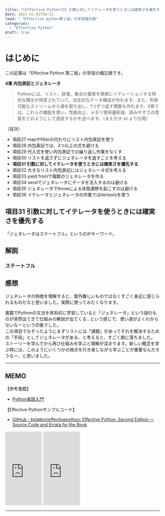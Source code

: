```yaml
---
title: "[Effective Python]31 引数に対してイテレータを使うときには確実さを優先する"
date: 2021-01-01T04:31
lead: "「Effective python第２版」の学習備忘録"
categories:
  - "Effective Python"
draft: true
---
```


# はじめに
この記事は「Effective Python 第二版」の学習の備忘録です。

**4章 内包表記とジェネレータ**  
>Pythonには、リスト、辞書、集合の要素を簡単にイテレーションする特別な構文が用意されていて、派生的なデータ構造が作れます。また、列挙可能なストリームから値を取り出し、1つずつ返す関数も作れます。4章では、これらの機能を使い、性能向上、メモリ使用量削減、読みやすさの改善をどのようにして達成するかを述べます。（まえがき xii より引用）

（目次）  
- 項目27 mapやfilterの代わりにリスト内包表記を使う  
- 項目28 内包表記では、3つ以上の式を避ける
- 項目29 代入式を使い内包表記での繰り返し作業をなくす
- 項目30 リストを返さずにジェネレータを返すことを考える  
- **項目31 引数に対してイテレータを使うときには確実さを優先する**  
- 項目32 大きなリスト内包表記にはジェネレータ式を考える
- 項目33 yield fromで複数のジェネレータを作る  
- 項目34 sendでジェネレータにデータを注入するのは避ける  
- 項目35 ジェネレータでthrowによる状態遷移を起こすのは避ける  
- 項目36 イテレータとジェネレータの作業ではitertoolsを使う  


## 項目31 引数に対してイテレータを使うときには確実さを優先する
「ジェネレータはステートフル」というのがキーワード。




## 解説

### ステートフル


<!--
## （３）用語の整理
シーケンス、イテレータ・イテラブル、ジェネレータ

-->
## 感想
ジェネレータの特徴を理解すると、案外難しいものではなくすごく身近に感じられるものだなと思いました。実際に使ってみたくなります。

書籍でPythonの文法を体系的に学習していると「ジェネレータ」という謎のものが突然出てきて仕組みの解説が出てくる…という感じで、使い道がよくわからないなーという印象でした。  
この項目でなぞったようにまずリストには「課題」があってそれを解決するための「手段」としてジェネレータがある、と考えると、すごく腑に落ちました。  
ストーリーを学んでから再び仕組みを学ぶと理解が深まります。新しい概念を学ぶ時には、このようにいくつかの視点を行き来しながら学ぶことが重要なんだろうなー、と思いました。

---
## MEMO
【参考書籍】
- [Python実践入門](https://www.amazon.co.jp/Python%E5%AE%9F%E8%B7%B5%E5%85%A5%E9%96%80-%E8%A8%80%E8%AA%9E%E3%81%AE%E5%8A%9B%E3%82%92%E5%BC%95%E3%81%8D%E5%87%BA%E3%81%97%E3%80%81%E9%96%8B%E7%99%BA%E5%8A%B9%E7%8E%87%E3%82%92%E9%AB%98%E3%82%81%E3%82%8B-WEB-PRESS-plus-ebook/dp/B0842JDVBZ)

【Effective Pythonサンプルコード】
- [GitHub - bslatkin/effectivepython: Effective Python: Second Edition — Source Code and Errata for the Book](https://github.com/bslatkin/effectivepython)

<iframe style="width:120px;height:240px;" marginwidth="0" marginheight="0" scrolling="no" frameborder="0" src="https://rcm-fe.amazon-adsystem.com/e/cm?ref=qf_sp_asin_til&t=massasquash08-22&m=amazon&o=9&p=8&l=as1&IS1=1&detail=1&asins=4873119170&linkId=b01ad363c615cc9408dfcc360b1a85de&bc1=ffffff&amp;lt1=_top&fc1=333333&lc1=0066c0&bg1=ffffff&f=ifr"></iframe>
  
<iframe style="width:120px;height:240px;" marginwidth="0" marginheight="0" scrolling="no" frameborder="0" src="https://rcm-fe.amazon-adsystem.com/e/cm?ref=qf_sp_asin_til&t=massasquash08-22&m=amazon&o=9&p=8&l=as1&IS1=1&detail=1&asins=B0842JDVBZ&linkId=25d949cbd1c5fb4187836e2a7ab30cb3&bc1=ffffff&amp;lt1=_top&fc1=333333&lc1=0066c0&bg1=ffffff&f=ifr"></iframe>

---